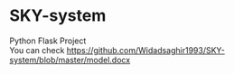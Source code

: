 # SKY-system<br/>
Python Flask Project<br/>
You can check https://github.com/Widadsaghir1993/SKY-system/blob/master/model.docx
